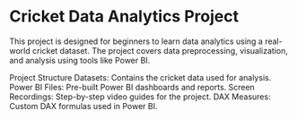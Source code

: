 # Cricket Data Analytics Project
This project is designed for beginners to learn data analytics using a real-world cricket dataset. The project covers data preprocessing, visualization, and analysis using tools like Power BI.

Project Structure
Datasets: Contains the cricket data used for analysis.
Power BI Files: Pre-built Power BI dashboards and reports.
Screen Recordings: Step-by-step video guides for the project.
DAX Measures: Custom DAX formulas used in Power BI.
